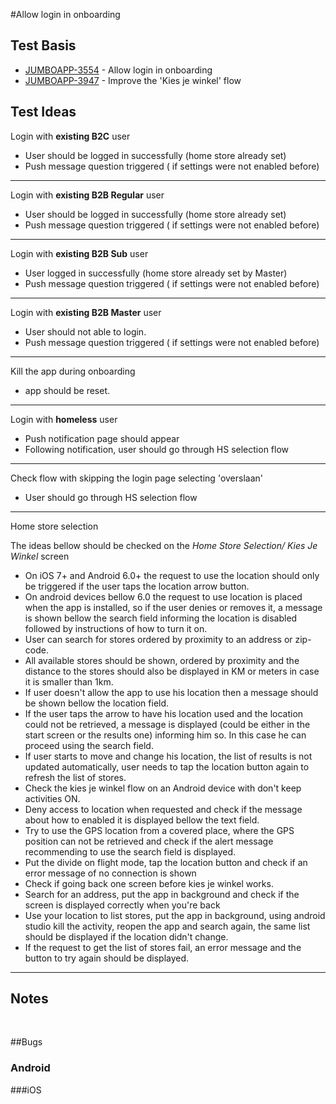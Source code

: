 #Allow login in onboarding

## Test Basis
* [JUMBOAPP-3554](https://icemobile.atlassian.net/browse/JUMBOAPP-3554) - Allow login in onboarding
* [JUMBOAPP-3947](https://icemobile.atlassian.net/browse/JUMBOAPP-3947) - Improve the 'Kies je winkel' flow

## Test Ideas


Login with **existing B2C** user

* User should be logged in successfully (home store already set)
* Push message question triggered ( if settings were not enabled before)

***	

Login with **existing B2B Regular** user

* User should be logged in successfully (home store already set)
* Push message question triggered ( if settings were not enabled before)

***	

Login with **existing B2B Sub** user

* User logged in successfully (home store already set by Master)
* Push message question triggered ( if settings were not enabled before)


***
	
Login with **existing B2B Master** user

* User should not able to login.
* Push message question triggered ( if settings were not enabled before)

***
	
Kill the app during onboarding

* app should be reset.

***	

Login with **homeless** user

* Push notification page should appear
* Following notification, user should go through HS selection flow

***	

Check flow with skipping the login page selecting 'overslaan' 

* User should go through HS selection flow

***	

Home store selection

The ideas bellow should be checked on the *Home Store Selection/ Kies Je Winkel* screen

* On iOS 7+ and Android 6.0+ the request to use the location should only be triggered if the user taps the location arrow button. 
* On android devices bellow 6.0 the request to use location is placed when the app is installed, so if the user denies or removes it,  a message is shown bellow the search field informing the location is disabled followed by instructions of how to turn it on.
* User can search for stores ordered by proximity to an address or zip-code.
* All available stores should be shown, ordered by proximity and the distance to the stores should also be displayed in KM or meters in case it is smaller than 1km.
* If user doesn't allow the app to use his location then a message should be shown bellow the location field. 
* If the user taps the arrow to have his location used and the location could not be retrieved, a message is displayed (could be either in the start screen or the results one) informing him so. In this case he can proceed using the	search field. 
* If user starts to move and change his location, the list of results is not updated automatically, user needs to tap the location button again to refresh the list of stores.
* Check the kies je winkel flow on an Android device with don't keep activities ON. 
* Deny access to location when requested and check if the message about how to enabled it is displayed bellow the text field.
* Try to use the GPS location from a covered place, where the GPS position can not be retrieved and check if the alert message recommending to use the search field is displayed.
* Put the divide on flight mode, tap the location button and check if an error message of no connection is shown
* Check if going back one screen before kies je winkel works.
* Search for an address, put the app in background and check if the screen is displayed correctly when you're back
* Use your location to list stores, put the app in background, using android studio kill the activity, reopen the app and search again, the same list should be displayed if the location didn't change. 
* If the request to get the list of stores fail, an error message and the button to try again should be displayed.

***

## Notes
<br>

	
##Bugs

### Android

###iOS	
